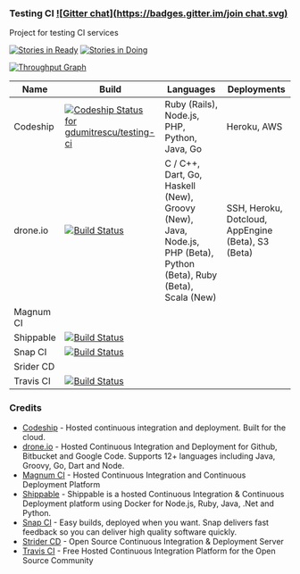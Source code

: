 ### Testing CI [![Gitter chat](https://badges.gitter.im/join chat.svg)](https://gitter.im/gdumitrescu/testing-ci)

Project for testing CI services

[![Stories in Ready](https://badge.waffle.io/gdumitrescu/testing-ci.svg?label=ready&title=Ready)](http://waffle.io/gdumitrescu/testing-ci)
[![Stories in Doing](https://badge.waffle.io/gdumitrescu/testing-ci.svg?label=doing&title=Doing)](http://waffle.io/gdumitrescu/testing-ci)

[![Throughput Graph](https://graphs.waffle.io/gdumitrescu/testing-ci/throughput.svg)](https://waffle.io/gdumitrescu/testing-ci/metrics)

| Name     | Build | Languages | Deployments | 
|----------|-------|-----------|-------------|
| Codeship | [![Codeship Status for gdumitrescu/testing-ci](https://codeship.io/projects/97b2af00-2188-0132-000d-063d8b748863/status)](https://codeship.io/projects/36287) | Ruby (Rails), Node.js, PHP, Python, Java, Go | Heroku, AWS |
| drone.io | [![Build Status](https://drone.io/github.com/gdumitrescu/testing-ci/status.png)](https://drone.io/github.com/gdumitrescu/testing-ci/latest) | C / C++, Dart, Go, Haskell (New), Groovy (New), Java, Node.js, PHP (Beta), Python (Beta), Ruby (Beta), Scala (New) | SSH, Heroku, Dotcloud, AppEngine (Beta), S3 (Beta) | 
| Magnum CI | | |
| Shippable | [![Build Status](https://api.shippable.com/projects/541b16beac22859af744281f/badge?branchName=master)](https://app.shippable.com/projects/541b16beac22859af744281f/builds/latest) |
| Snap CI | [![Build Status](https://snap-ci.com/gdumitrescu/testing-ci/branch/master/build_image)](https://snap-ci.com/gdumitrescu/testing-ci/branch/master) |
| Srider CD | | |
| Travis CI | [![Build Status](https://travis-ci.org/gdumitrescu/testing-ci.svg)](https://travis-ci.org/gdumitrescu/testing-ci) |

### Credits

- [Codeship](https://www.codeship.io) - Hosted continuous integration and deployment. Built for the cloud.
- [drone.io](https://drone.io) - Hosted Continuous Integration and Deployment for Github, Bitbucket and Google Code. Supports 12+ languages including Java, Groovy, Go, Dart and Node.
- [Magnum CI](https://magnum-ci.com) - Hosted Continuous Integration and Continuous Deployment Platform
- [Shippable](https://www.shippable.com/) - Shippable is a hosted Continuous Integration & Continuous Deployment platform using Docker for Node.js, Ruby, Java, .Net and Python.
- [Snap CI](https://www.snap-ci.com/) - Easy builds, deployed when you want. Snap delivers fast feedback so you can deliver high quality software quickly. 
- [Strider CD](http://stridercd.com) - Open Source Continuous Integration & Deployment Server
- [Travis CI](https://travis-ci.org) - Free Hosted Continuous Integration Platform for the Open Source Community
